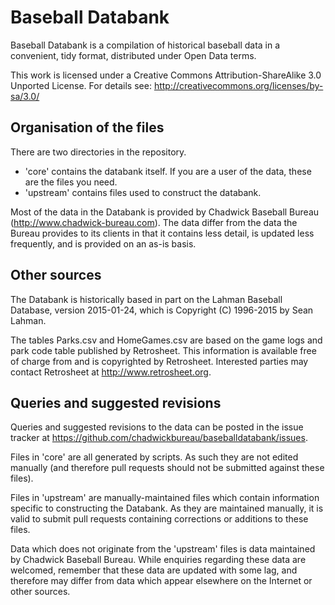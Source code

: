 # Baseball Databank
Baseball Databank is a compilation of historical baseball data in a convenient, tidy format, distributed under Open Data terms.

This work is licensed under a Creative Commons Attribution-ShareAlike 3.0 Unported License.  For details see:
http://creativecommons.org/licenses/by-sa/3.0/

## Organisation of the files

There are two directories in the repository.

- 'core' contains the databank itself. If you are a user of the data, these are the files you need.
- 'upstream' contains files used to construct the databank.

Most of the data in the Databank is provided by Chadwick Baseball Bureau (http://www.chadwick-bureau.com). The data differ from the data the Bureau provides to its clients in that it contains less detail, is updated less frequently, and is provided on an as-is basis.

## Other sources

The Databank is historically based in part on the Lahman Baseball Database, version 2015-01-24, which is Copyright (C) 1996-2015 by Sean Lahman.

The tables Parks.csv and HomeGames.csv are based on the game logs and park code table published by Retrosheet.
This information is available free of charge from and is copyrighted by Retrosheet. Interested parties may contact Retrosheet at http://www.retrosheet.org.


## Queries and suggested revisions

Queries and suggested revisions to the data can be posted in the issue tracker at
https://github.com/chadwickbureau/baseballdatabank/issues.

Files in 'core' are all generated by scripts. As such they are not edited manually
(and therefore pull requests should not be submitted against these files).

Files in 'upstream' are manually-maintained files which contain information specific
to constructing the Databank. As they are maintained manually, it is valid to submit
pull requests containing corrections or additions to these files.

Data which does not originate from the 'upstream' files is data maintained by
Chadwick Baseball Bureau. While enquiries regarding these data are welcomed,
remember that these data are updated with some lag, and therefore may differ from
data which appear elsewhere on the Internet or other sources.



